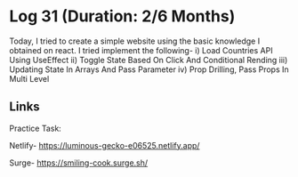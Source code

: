 # Log 31 (Duration: 2/6 Months)
Today, I tried to create a simple website using the basic knowledge I obtained on react. I tried implement the following- 
i) Load Countries API Using UseEffect
ii) Toggle State Based On Click And Conditional Rending
iii) Updating State In Arrays And Pass Parameter
iv) Prop Drilling, Pass Props In Multi Level

## Links

Practice Task:

Netlify- https://luminous-gecko-e06525.netlify.app/

Surge- https://smiling-cook.surge.sh/
